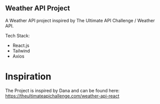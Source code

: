 ## Weather API Project

A Weather API project inspired by The Ultimate API Challenge / Weather API.

Tech Stack:

- React.js
- Tailwind
- Axios

# Inspiration

The Project is inspired by Dana and can be found here: https://theultimateapichallenge.com/weather-api-react
